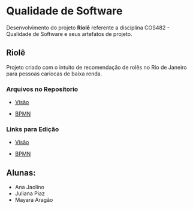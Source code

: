 # Qualidade de Software
Desenvolvimento do projeto **Riolê** referente a disciplina COS482 - Qualidade de Software e seus artefatos de projeto.


## Riolê
Projeto criado com o intuito de recomendação de rolês no Rio de Janeiro para pessoas cariocas de baixa renda.

### Arquivos no Repositorio
- [Visão](COS482_-_Documento_Visao.docx)

- [BPMN](diagrama-de-processo.bpmn)

### Links para Edição
- [Visão](https://docs.google.com/document/d/1ppTqWMxGKZElKSj3wMUhJ7Xo9vkT3SOI/edit?usp=sharing&ouid=104725592488771786078&rtpof=true&sd=true)

- [BPMN](https://cawemo.com/share/c664cf0b-e806-4e80-b097-151e28b494df)

## Alunas:
- Ana Jaolino
- Juliana Piaz
- Mayara Aragão
